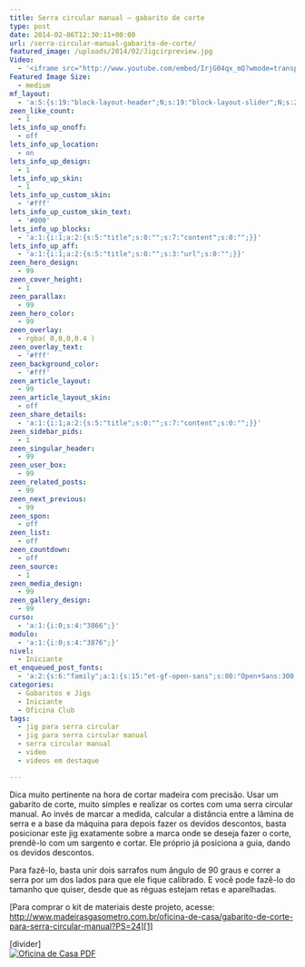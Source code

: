 ```yaml
---
title: Serra circular manual – gabarito de corte
type: post
date: 2014-02-06T12:30:11+00:00
url: /serra-circular-manual-gabarito-de-corte/
featured_image: /uploads/2014/02/Jigcirpreview.jpg
Video:
  - '<iframe src="http://www.youtube.com/embed/IrjG04qx_mQ?wmode=transparent" frameborder="0" width="620" height="380"></iframe>'
Featured Image Size:
  - medium
mf_layout:
  - 'a:5:{s:19:"block-layout-header";N;s:19:"block-layout-slider";N;s:22:"block-layout-structure";s:10:"full-width";s:25:"block-layout-left_sidebar";s:12:"blog-sidebar";s:26:"block-layout-right_sidebar";s:12:"blog-sidebar";}'
zeen_like_count:
  - 1
lets_info_up_onoff:
  - off
lets_info_up_location:
  - on
lets_info_up_design:
  - 1
lets_info_up_skin:
  - 1
lets_info_up_custom_skin:
  - '#fff'
lets_info_up_custom_skin_text:
  - '#000'
lets_info_up_blocks:
  - 'a:1:{i:1;a:2:{s:5:"title";s:0:"";s:7:"content";s:0:"";}}'
lets_info_up_aff:
  - 'a:1:{i:1;a:2:{s:5:"title";s:0:"";s:3:"url";s:0:"";}}'
zeen_hero_design:
  - 99
zeen_cover_height:
  - 1
zeen_parallax:
  - 99
zeen_hero_color:
  - 99
zeen_overlay:
  - rgba( 0,0,0,0.4 )
zeen_overlay_text:
  - '#fff'
zeen_background_color:
  - '#fff'
zeen_article_layout:
  - 99
zeen_article_layout_skin:
  - off
zeen_share_details:
  - 'a:1:{i:1;a:2:{s:5:"title";s:0:"";s:7:"content";s:0:"";}}'
zeen_sidebar_pids:
  - 1
zeen_singular_header:
  - 99
zeen_user_box:
  - 99
zeen_related_posts:
  - 99
zeen_next_previous:
  - 99
zeen_spon:
  - off
zeen_list:
  - off
zeen_countdown:
  - off
zeen_source:
  - 1
zeen_media_design:
  - 99
zeen_gallery_design:
  - 99
curso:
  - 'a:1:{i:0;s:4:"3866";}'
modulo:
  - 'a:1:{i:0;s:4:"3876";}'
nivel:
  - Iniciante
et_enqueued_post_fonts:
  - 'a:2:{s:6:"family";a:1:{s:15:"et-gf-open-sans";s:80:"Open+Sans:300,300italic,regular,italic,600,600italic,700,700italic,800,800italic";}s:6:"subset";a:2:{i:0;s:5:"latin";i:1;s:9:"latin-ext";}}'
categories:
  - Gabaritos e Jigs
  - Iniciante
  - Oficina Club
tags:
  - jig para serra circular
  - jig para serra circular manual
  - serra circular manual
  - video
  - videos em destaque

---
```

Dica muito pertinente na hora de cortar madeira com precisão. Usar um gabarito de corte, muito simples e realizar os cortes com uma serra circular manual. Ao invés de marcar a medida, calcular a distância entre a lâmina de serra e a base da máquina para depois fazer os devidos descontos, basta posicionar este jig exatamente sobre a marca onde se deseja fazer o corte, prendê-lo com um sargento e cortar. Ele próprio já posiciona a guia, dando os devidos descontos.

Para fazê-lo, basta unir dois sarrafos num ângulo de 90 graus e correr a serra por um dos lados para que ele fique calibrado. E você pode fazê-lo do tamanho que quiser, desde que as réguas estejam retas e aparelhadas.

[Para comprar o kit de materiais deste projeto, acesse: http://www.madeirasgasometro.com.br/oficina-de-casa/gabarito-de-corte-para-serra-circular-manual?PS=24][1]

[divider]  
[![Oficina de Casa PDF][2]][3]

 [1]: http://www.madeirasgasometro.com.br/oficina-de-casa/gabarito-de-corte-para-serra-circular-manual?PS=24
 [2]: /uploads/pdf/download-pdf.png
 [3]: /uploads/2014/02/JigCircular.pdf "Faça o download do PDF"